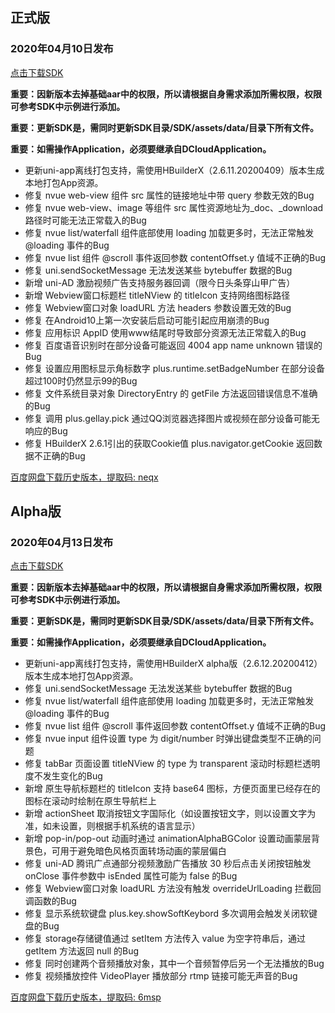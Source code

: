 ## 正式版

### 2020年04月10日发布

[点击下载SDK](http://download.dcloud.net.cn/Android-SDK@2.6.11.80110_20200410.zip)

**重要：因新版本去掉基础aar中的权限，所以请根据自身需求添加所需权限，权限可参考SDK中示例进行添加。**

**重要：更新SDK是，需同时更新SDK目录/SDK/assets/data/目录下所有文件。**

**重要：如需操作Application，必须要继承自DCloudApplication。**

  + 更新uni-app离线打包支持，需使用HBuilderX（2.6.11.20200409）版本生成本地打包App资源。	
  + 修复 nvue web-view 组件 src 属性的链接地址中带 query 参数无效的Bug
  + 修复 nvue web-view、image 等组件 src 属性资源地址为_doc、_download路径时可能无法正常载入的Bug
  + 修复 nvue list/waterfall 组件底部使用 loading 加载更多时，无法正常触发 @loading 事件的Bug
  + 修复 nvue list 组件 @scroll 事件返回参数 contentOffset.y 值域不正确的Bug
  + 修复 uni.sendSocketMessage 无法发送某些 bytebuffer 数据的Bug
  + 新增 uni-AD 激励视频广告支持服务器回调（限今日头条穿山甲广告）
  + 新增 Webview窗口标题栏 titleNView 的 titleIcon 支持网络图标路径
  + 修复 Webview窗口对象 loadURL 方法 headers 参数设置无效的Bug
  + 修复 在Android10上第一次安装后启动可能引起应用崩溃的Bug
  + 修复 应用标识 AppID 使用www结尾时导致部分资源无法正常载入的Bug
  + 修复 百度语音识别时在部分设备可能返回 4004 app name unknown 错误的Bug
  + 修复 设置应用图标显示角标数字 plus.runtime.setBadgeNumber 在部分设备超过100时仍然显示99的Bug
  + 修复 文件系统目录对象 DirectoryEntry 的 getFile 方法返回错误信息不准确的Bug
  + 修复 调用 plus.gellay.pick 通过QQ浏览器选择图片或视频在部分设备可能无响应的Bug
  + 修复 HBuilderX 2.6.1引出的获取Cookie值 plus.navigator.getCookie 返回数据不正确的Bug

[百度网盘下载历史版本，提取码: neqx](https://pan.baidu.com/s/1Gpbnq3wLvvnRO6W-SlvVpA)



## Alpha版

### 2020年04月13日发布

[点击下载SDK](http://download.dcloud.net.cn/Android-SDK@2.6.12.80112_20200413.zip)

**重要：因新版本去掉基础aar中的权限，所以请根据自身需求添加所需权限，权限可参考SDK中示例进行添加。**

**重要：更新SDK是，需同时更新SDK目录/SDK/assets/data/目录下所有文件。**

**重要：如需操作Application，必须要继承自DCloudApplication。**

  + 更新uni-app离线打包支持，需使用HBuilderX alpha版（2.6.12.20200412）版本生成本地打包App资源。	
  + 修复 uni.sendSocketMessage 无法发送某些 bytebuffer 数据的Bug
  + 修复 nvue list/waterfall 组件底部使用 loading 加载更多时，无法正常触发 @loading 事件的Bug
  + 修复 nvue list 组件 @scroll 事件返回参数 contentOffset.y 值域不正确的Bug
  + 修复 nvue input 组件设置 type 为 digit/number 时弹出键盘类型不正确的问题
  + 修复 tabBar 页面设置 titleNView 的 type 为 transparent 滚动时标题栏透明度不发生变化的Bug
  + 新增 原生导航标题栏的 titleIcon 支持 base64 图标，方便页面里已经存在的图标在滚动时绘制在原生导航栏上
  + 新增 actionSheet 取消按钮文字国际化（如设置按钮文字，则以设置文字为准，如未设置，则根据手机系统的语言显示）
  + 新增 pop-in/pop-out 动画时通过 animationAlphaBGColor 设置动画蒙层背景色，可用于避免暗色风格页面转场动画的蒙层偏白
  + 修复 uni-AD 腾讯广点通部分视频激励广告播放 30 秒后点击关闭按钮触发 onClose 事件参数中 isEnded 属性可能为 false 的Bug
  + 修复 Webview窗口对象 loadURL 方法没有触发 overrideUrlLoading 拦截回调函数的Bug
  + 修复 显示系统软键盘 plus.key.showSoftKeybord 多次调用会触发关闭软键盘的Bug
  + 修复 storage存储键值通过 setItem 方法传入 value 为空字符串后，通过 getItem 方法返回 null 的Bug
  + 修复 同时创建两个音频播放对象，其中一个音频暂停后另一个无法播放的Bug
  + 修复 视频播放控件 VideoPlayer 播放部分 rtmp 链接可能无声音的Bug

[百度网盘下载历史版本，提取码: 6msp](https://pan.baidu.com/s/10fne34bwxWGtDJTd4PhroA)

